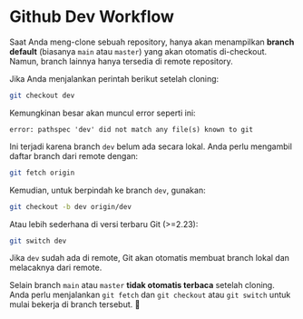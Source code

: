 # Github Dev Workflow 

Saat Anda meng-clone sebuah repository, hanya akan menampilkan **branch default** (biasanya `main` atau `master`) yang akan otomatis di-checkout. Namun, branch lainnya hanya tersedia di remote repository.

Jika Anda menjalankan perintah berikut setelah cloning:

```bash
git checkout dev
```

Kemungkinan besar akan muncul error seperti ini:

```
error: pathspec 'dev' did not match any file(s) known to git
```

Ini terjadi karena branch `dev` belum ada secara lokal. Anda perlu mengambil daftar branch dari remote dengan:

```bash
git fetch origin
```

Kemudian, untuk berpindah ke branch `dev`, gunakan:

```bash
git checkout -b dev origin/dev
```

Atau lebih sederhana di versi terbaru Git (>=2.23):

```bash
git switch dev
```

Jika `dev` sudah ada di remote, Git akan otomatis membuat branch lokal dan melacaknya dari remote.

Selain branch `main` atau `master` **tidak otomatis terbaca** setelah cloning. Anda perlu menjalankan `git fetch` dan `git checkout` atau `git switch` untuk mulai bekerja di branch tersebut. 🚀